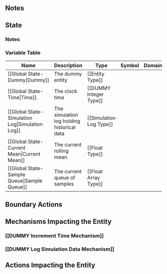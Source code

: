 ## Notes

## State
### Notes

### Variable Table
| Name | Description | Type | Symbol | Domain |
| --- | --- | --- | --- | --- |
|[[Global State-Dummy\|Dummy]]|The dummy entity|[[Entity Type]]|||
|[[Global State-Time\|Time]]|The clock time|[[DUMMY Integer Type]]|||
|[[Global State-Simulation Log\|Simulation Log]]|The simulation log holding historical data|[[Simulation Log Type]]|||
|[[Global State-Current Mean\|Current Mean]]|The current rolling mean|[[Float Type]]|||
|[[Global State-Sample Queue\|Sample Queue]]|The current queue of samples|[[Float Array Type]]|||


## Boundary Actions
## Mechanisms Impacting the Entity
### [[DUMMY Increment Time Mechanism]]
### [[DUMMY Log Simulation Data Mechanism]]
## Actions Impacting the Entity
